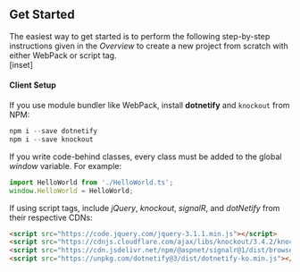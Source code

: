 ## Get Started

The easiest way to get started is to perform the following step-by-step instructions given in the _Overview_ to create a new project from scratch with either WebPack or script tag.  
[inset]

#### Client Setup

If you use module bundler like WebPack, install **dotnetify** and `knockout` from NPM:

```js
npm i --save dotnetify
npm i --save knockout
```

If you write code-behind classes, every class must be added to the global _window_ variable. For example:

```jsx
import HelloWorld from './HelloWorld.ts';
window.HelloWorld = HelloWorld;
```

If using script tags, include _jQuery_, _knockout_, _signalR_, and _dotNetify_ from their respective CDNs:

```html
<script src="https://code.jquery.com/jquery-3.1.1.min.js"></script>
<script src="https://cdnjs.cloudflare.com/ajax/libs/knockout/3.4.2/knockout-min.js"></script>
<script src="https://cdn.jsdelivr.net/npm/@aspnet/signalr@1/dist/browser/signalr.min.js"></script>
<script src="https://unpkg.com/dotnetify@3/dist/dotnetify-ko.min.js"></script>
```
